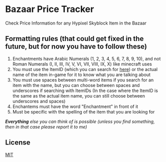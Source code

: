 # Bazaar Price Tracker
Check Price Information for any Hypixel Skyblock Item in the Bazaar

## Formatting rules (that could get fixed in the future, but for now you have to follow these)
1. Enchantments have Arabic Numerals (1, 2, 3, 4, 5, 6, 7, 8, 9, 10), and not Roman Numerals (I, II, III, IV, V, VI, VII, VIII, IX, X) like minecraft uses
2. You must use the ItemID (which you can search for [here](https://api.slothpixel.me/api/skyblock/items)) or the actual name of the item in-game for it to know what you are talking about
3. You must use spaces between multi-word items if you search for an item with the name, but you can choose between spaces and underscores if searching with ItemIDs (In the case where the ItemID is the same as the actual item name, you can still choose between underscores and spaces)
4. Enchantems must have the word "Enchantment" in front of it
5. Must be specific with the spelling of the item that you are looking for

___Everything___ _else you can think of is possible (unless you find something, then in that case please report it to me)_




## License
[MIT](https://choosealicense.com/licenses/mit/)
